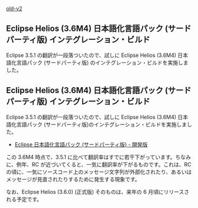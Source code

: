 [old-v2](ig091223-orig.html)

## Eclipse Helios (3.6M4) 日本語化言語パック (サードパーティ版) インテグレーション・ビルド

Eclipse 3.5.1 の翻訳が一段落ついたので、試しに Eclipse Helios (3.6M4) 日本語化言語パック (サードパーティ版) のインテグレーション・ビルドを実施しました。

## Eclipse Helios (3.6M4) 日本語化言語パック (サードパーティ版) インテグレーション・ビルド

Eclipse 3.5.1 の翻訳が一段落ついたので、試しに Eclipse Helios (3.6M4) 日本語化言語パック (サードパーティ版)のインテグレーション・ビルドを実施しました。

* [Eclipse 日本語化言語パック (サードパーティ版) - 開発版](http://sourceforge.jp/projects/blancofw/wiki/nlpack.eclipse)

この 3.6M4 時点で、3.5.1 に比べて翻訳率はすでに若干下がっています。ちなみに、例年、RC が近づいてくると、一気に翻訳率が下がるものです。これは、RC の頃に、一気にソースコード上のメッセージ文字列が外部化されたり、あるいはメッセージが見直されたりするために発生する現象です。

なお、Eclipse Helios (3.6.0) (正式版) そのものは、来年の 6 月頃にリリースされる予定です。